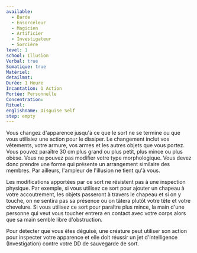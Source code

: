 ```yaml
---
available:
  - Barde
  - Ensorceleur
  - Magicien
  - Artificier
  - Investigateur
  - Sorcière
level: 1
school: Illusion
Verbal: true
Somatique: true
Matériel:
detailmat:
Durée: 1 Heure
Incantation: 1 Action
Portée: Personnelle
Concentration:
Rituel:
englishname: Disguise Self
step: empty
---
```

Vous changez d'apparence jusqu'à ce que le sort ne se termine ou que vous utilisiez une action pour le dissiper. Le changement inclut vos vêtements, votre armure, vos armes et les autres objets que vous portez. Vous pouvez paraître 30 cm plus grand ou plus petit, plus mince ou plus obèse. Vous ne pouvez pas modifier votre type morphologique. Vous devez donc prendre une forme qui présente un arrangement similaire des membres. Par ailleurs, l'ampleur de l'illusion ne tient qu'à vous.  

Les modifications apportées par ce sort ne résistent pas à une inspection physique. Par exemple, si vous utilisez ce sort pour ajouter un chapeau à votre accoutrement, les objets passeront à travers le chapeau et si on y touche, on ne sentira pas sa présence ou on tâtera plutôt votre tête et votre chevelure. Si vous utilisez ce sort pour paraître plus mince, la main d'une personne qui veut vous toucher entrera en contact avec votre corps alors que sa main semble libre d'obstruction.  

Pour détecter que vous êtes déguisé, une créature peut utiliser son action pour inspecter votre apparence et elle doit réussir un jet d'Intelligence (Investigation) contre votre DD de sauvegarde de sort.
